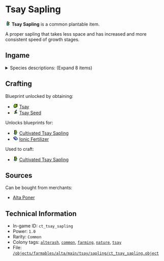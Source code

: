 # Tsay Sapling

<img src="https://raw.githubusercontent.com/Ceterai/Enternia/main/objects/farmables/alta/main/tsay/sapling/icon.png" alt="Tsay Sapling icon" loading="lazy" height=16px width="auto" /> **Tsay Sapling** is a common plantable item.

A proper sapling that takes less space and has increased and more consistent speed of growth stages.

## Ingame

<details markdown="1"><summary>Species descriptions: (Expand 8 items)</summary>

- Alta: Tsay is probably the most vibrant tasting fruit out there.
- Apex: Tastes like a tomato with spices.
- Avian: The hardest seeds I've seen.
- Floran: ... Sssssssssssssssssssalt.
- Glitch: Disappointed. A fruit with salt, what an innovation.
- Human: A salty tomato!
- Hylotl: A salty fruit of unknown origin.
- Novakid: Have never seen a salty fruit until now.

</details>

## Crafting

Blueprint unlocked by obtaining:

- <img src="https://raw.githubusercontent.com/Ceterai/Enternia/main/items/generic/produce/ct_tsay.png" alt="Tsay icon" loading="lazy" height=16px width="auto" /> [Tsay](https://ceterai.github.io/MyEnternia/Wiki/Tsay)
- <img src="https://raw.githubusercontent.com/Ceterai/Enternia/main/objects/farmables/alta/main/tsay/icon.png" alt="Tsay Seed icon" loading="lazy" height=16px width="auto" /> [Tsay Seed](https://ceterai.github.io/MyEnternia/Wiki/TsaySeed)

Unlocks blueprints for:

- <img src="https://raw.githubusercontent.com/Ceterai/Enternia/main/objects/farmables/alta/main/tsay/cultivated/icon.png" alt="Cultivated Tsay Sapling icon" loading="lazy" height=16px width="auto" /> [Cultivated Tsay Sapling](https://ceterai.github.io/MyEnternia/Wiki/CultivatedTsaySapling)
- <img src="https://raw.githubusercontent.com/Ceterai/Enternia/main/items/active/alta/tools/fertilize/ct_ionic_fertilizer.png" alt="Ionic Fertilizer icon" loading="lazy" height=16px width="auto" /> [Ionic Fertilizer](https://ceterai.github.io/MyEnternia/Wiki/IonicFertilizer)

Used to craft:

- <img src="https://raw.githubusercontent.com/Ceterai/Enternia/main/objects/farmables/alta/main/tsay/cultivated/icon.png" alt="Cultivated Tsay Sapling icon" loading="lazy" height=16px width="auto" /> [Cultivated Tsay Sapling](https://ceterai.github.io/MyEnternia/Wiki/CultivatedTsaySapling)

## Sources

Can be bought from merchants:

- [Alta Poner](https://ceterai.github.io/MyEnternia/Wiki/AltaPoner)

## Technical Information

- In-game ID: `ct_tsay_sapling`
- Power: `1.0`
- Rarity: `Common`
- Colony tags: [`alterash`](https://ceterai.github.io/MyEnternia/Wiki/Tags/Alterash), [`common`](https://ceterai.github.io/MyEnternia/Wiki/Tags/Common), [`farming`](https://ceterai.github.io/MyEnternia/Wiki/Tags/Farming), [`nature`](https://ceterai.github.io/MyEnternia/Wiki/Tags/Nature), [`tsay`](https://ceterai.github.io/MyEnternia/Wiki/Tags/Tsay)
- File: [`/objects/farmables/alta/main/tsay/sapling/ct_tsay_sapling.object`](https://github.com/Ceterai/Enternia/blob/main/objects/farmables/alta/main/tsay/sapling/ct_tsay_sapling.object)
